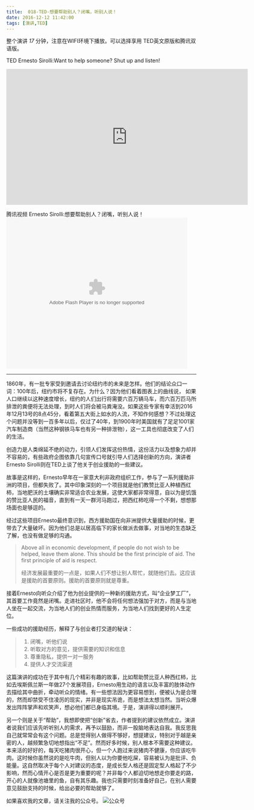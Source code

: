 ```yaml
---
title:  018-TED-想要帮助别人？闭嘴，听别人说！
date: 2016-12-12 11:42:00
tags: [演讲,TED]
---
```

整个演讲 *17* 分钟，注意在WIFI环境下播放。可以选择享用 TED英文原版和腾讯双语版。

TED Ernesto Sirolli:Want to help someone? Shut up and listen!
<iframe src="https://embed.ted.com/talks/lang/en/ernesto_sirolli_want_to_help_someone_shut_up_and_listen" width="640" height="360" frameborder="0" scrolling="no" webkitAllowFullScreen mozallowfullscreen allowFullScreen></iframe>

腾讯视频 Ernesto Sirolli:想要帮助别人？闭嘴，听别人说！
<embed src="https://imgcache.qq.com/tencentvideo_v1/playerv3/TPout.swf?max_age=86400&v=20161117&vid=k0158hw0em9&auto=0" allowFullScreen="true" quality="high" width="480" height="400" align="middle" allowScriptAccess="always" type="application/x-shockwave-flash"></embed>

---
1860年，有一批专家受到邀请去讨论纽约市的未来是怎样。他们的结论众口一词：100年后，纽约市将不复存在。为什么？因为他们看着图表上的曲线说， 如果人口继续以这种速度增长，纽约的人们出行将需要六百万辆马车，而六百万匹马所排泄的粪便将无法处理，到时人们将会被马粪淹没。如果这些专家有幸活到2016年12月13号的8点45分，看着第五大街上如水的人流，不知作何感想？不过处理这个问题并没等到一百多年以后，仅过了40年，到1900年时美国就有了足足1001家汽车制造商（当然这种钢铁马车也有另一种排泄物），这一工具也彻底改变了人们的生活。

创造力是人类绵延不绝的动力，引领人们发挥这份热情，这份活力以及想象力却并不容易的，有些政府企图依靠几句宣传口号就引导人们选择创新的方向，演讲者Ernesto Sirolli则在TED上谈了他关于创业援助的一些建议。

故事是这样的，Ernesto早年在一家意大利非政府组织工作，参与了一系列援助非洲的项目，但都失败了。其中印象深刻的一个项目就是他们教赞比亚人种植西红柿，当地肥沃的土壤确实非常适合农业发展，这使大家都非常得意，自以为是饥饿的赞比亚人民的福音，直到有一天一群河马跑过，把西红柿吃得一个不剩，想想那场面也是够逗的。

经过这些项目Ernesto最终意识到，西方援助国在向非洲提供大量援助的时候，更带去了大量破坏。因为他们总是以居高临下的家长做派去做事，对当地的生态缺乏了解，也没有做足够的沟通。

> Above all in economic development, if people do not wish to be helped, leave them alone. This should be the first principle of aid. The first principle of aid is respect.
>
> 经济发展最重要的一点是，如果人们不想让别人帮忙，就随他们去。这应该是援助的首要原则。援助的首要原则就是尊重。

接着Ernesto向听众介绍了他为创业提供的一种新的援助方式，叫“企业梦工厂”，其首要工作竟然是闭嘴。走进社区时，他不会将任何想法强加于对方，而是与当地人坐在一起交流，为当地人们的创业热情而服务，为当地人们找到更好的人生定位。

一些成功的援助经历，解释了与创业者打交道的秘诀：

> 1. 闭嘴，听他们说
> 2. 听取对方的意见，提供需要的知识和信息
> 3. 尊重隐私，提供一对一服务
> 4. 提供人才交流渠道

这篇演讲的成功在于其中有几个精彩有趣的故事，比如帮助赞比亚人种西红柿，比如去埃斯佩兰斯一年做27个发展项目，Ernesto用生动的语言以及丰富的肢体动作去描绘其中曲折，牵动听众的情绪。有一些想法因为更容易想到，便被认为是合理的，然而却禁受不住凌厉的现实，并非是现实吊诡，而是想法太想当然。当听众爆发出阵阵掌声和欢笑声，想必他们都已身临其境。于是，演讲得以顺利展开。

另一个则是关于“帮助”，我想即使把“创新”省去，作者提到的建议依然成立。演讲者说我们应该先听听别人的需求，再予以鼓励，而非一股脑地表达自我。我反思我自己就常常会有这个问题。总是觉得别人做得不够好，想提建议，特别对于越是亲密的人，越频繁急切地想指出“不足”。然而好多时候，别人根本不需要这种建议。本来活的好好的，每天吃猪肉很开心，但一个人跑过来说猪肉不健康，你应该吃牛肉。这时候你虽然说的是吃牛肉，但别人以为你要他吃屎，容易被认为是批评、负能量。这自然取决于每个人对建议的态度，是成长型人格还是固定型人格起了不少影响，然而心情开心是否是更为重要的呢？并非每个人都迫切地想走你要走的路，开心的人就像池塘里的鱼，自有其乐趣。我也只需要时刻准备好自己，在别人需要意见鼓励支持的时候，给出必要的帮助就够了。

如果喜欢我的文章，请关注我的公众号。
![公众号](http://ofjzymouj.bkt.clouddn.com/16-10-24/1552231.jpg)
